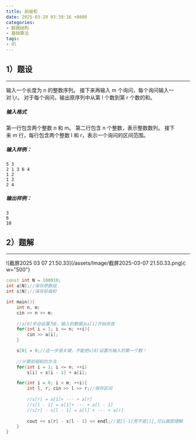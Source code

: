 ```yaml
---
title: 前缀和
date: 2025-03-20 03:39:16 +0800
categories:
- 数据结构
- 基础算法
tags:
- dl
---
```


## 1）题设
---
输入一个长度为 n 的整数序列。
接下来再输入 m 个询问，每个询问输入一对 l,r。
对于每个询问，输出原序列中从第 l 个数到第 r 个数的和。

##### 输入格式

第一行包含两个整数 n 和 m。
第二行包含 n 个整数，表示整数数列。
接下来 m 行，每行包含两个整数 l 和 r，表示一个询问的区间范围。

##### 输入样例：

```
5 3
2 1 3 6 4
1 2
1 3
2 4
```

##### 输出样例：

```
3
6
10
```


## 2）题解
---
![截屏2025 03 07 21.50.33](/assets/Image/截屏2025-03-07 21.50.33.png){: w="500"}

```cpp
const int N = 100010;
int a[N];//保存原数组
int s[N];//保存前缀和

int main(){
    int n, m;
    cin >> n >> m;
    
    //a[0]手动设置为0，输入的数据从a[1]开始存放
    for(int i = 1; i <= n; ++i){
        cin >> a[i];
    }

    s[0] = 0;//这一步很关键，不能把s[0]设置为输入的第一个数！
    
    //计算前缀和的方法
    for(int i = 1; i <= n; ++i)
        s[i] = s[i - 1] + a[i];

    for(int i = 0; i < m; ++i){
        int l, r; cin >> l >> r;//保存区间
        
        //s[r] = a[1]+ ··· + a[r]
        //s[l - 1] = a[1]+ ··· + a[l - 1]
        //s[r] - s[l - 1] = a[l] + ··· + a[r]
        
        cout << s[r] - s[l - 1] << endl;//是[l-1]而不是[l],可以画图理解
    }
}
```